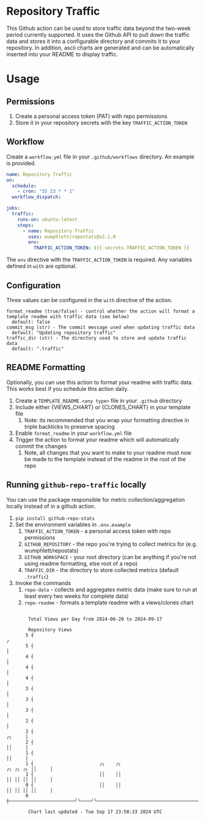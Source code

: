 # Repository Traffic

This Github action can be used to store traffic data beyond the two-week period currently supported.
It uses the Github API to pull down the traffic data and stores it into a configurable directory and commits it to your 
repository. In addition, ascii charts are generated and can be automatically inserted into your README to display traffic.

# Usage
## Permissions
1. Create a personal access token (PAT) with repo permissions
2. Store it in your repository secrets with the key `TRAFFIC_ACTION_TOKEN`

## Workflow
Create a `workflow.yml` file in your `.github/workflows` directory. An example is provided.

```yaml
name: Repository Traffic
on:
  schedule:
    - cron: "55 23 * * 1"
  workflow_dispatch:

jobs:
  traffic:
    runs-on: ubuntu-latest
    steps:
      - name: Repository Traffic
        uses: wumphlett/repostats@v2.1.0
        env:
          TRAFFIC_ACTION_TOKEN: ${{ secrets.TRAFFIC_ACTION_TOKEN }}
```
The `env` directive with the `TRAFFIC_ACTION_TOKEN` is required. Any variables defined in `with` are optional.

## Configuration
Three values can be configured in the `with` directive of the action.
```
format_readme (true/false) - control whether the action will format a template readme with traffic data (see below)
  default: false
commit_msg (str) - The commit message used when updating traffic data
  default: "Updating repository traffic"
traffic_dir (str) - The directory used to store and update traffic data
  default: ".traffic"
```

## README Formatting
Optionally, you can use this action to format your readme with traffic data. This works best if you schedule this action
daily.

1. Create a `TEMPLATE_README.<any type>` file in your `.github` directory
2. Include either {VIEWS_CHART} or {CLONES_CHART} in your template file
   1. Note: its recommended that you wrap your formatting directive in triple backticks to preserve spacing
3. Enable `format_readme` in your `workflow.yml` file
4. Trigger the action to format your readme which will automatically commit the changes
   1. Note, all changes that you want to make to your readme must now be made to the template instead of the readme in the root of the repo

## Running `github-repo-traffic` locally
You can use the package responsible for metric collection/aggregation locally instead of in a github action.

1. `pip install github-repo-stats`
2. Set the environment variables in `.env.example`
   1. `TRAFFIC_ACTION_TOKEN` - a personal access token with repo permissions
   2. `GITHUB_REPOSITORY` - the repo you're trying to collect metrics for (e.g. wumphlett/repostats)
   3. `GITHUB_WORKSPACE` - your root directory (can be anything if you're not using readme formatting, else root of a repo)
   4. `TRAFFIC_DIR` - the directory to store collected metrics (default `.traffic`)
3. Invoke the commands
   1. `repo-data` - collects and aggregates metric data (make sure to run at least every two weeks for complete data)
   2. `repo-readme` - formats a template readme with a views/clones chart

```

        Total Views per Day from 2024-06-20 to 2024-09-17

        Repository Views
       5 ┼                                                                                        ╭
       5 ┤                                                                                        │
       4 ┤                                                                                        │
       4 ┤                                                                                        │
       4 ┤                                                                                        │
       3 ┤                                                                                        │
       3 ┤                                                                                        │
       3 ┤                                                                                        │
       2 ┤                                                                                        │
       2 ┤                                                                                 ╭╮     │
       2 ┤                                                                                 ││     │
       1 ┤                                                                                 ││     │
       1 ┤                        ╭╮    ╭╮                                        ╭╮ ╭╮ ╭╮ ││     │
       1 ┤                        ││    ││                                        ││ ││ ││ ││     │
       0 ┤                        ││    ││                                        ││ ││ ││ ││     │
       0 ┼────────────────────────╯╰────╯╰────────────────────────────────────────╯╰─╯╰─╯╰─╯╰─────╯

        Chart last updated - Tue Sep 17 23:58:33 2024 UTC
        
```
